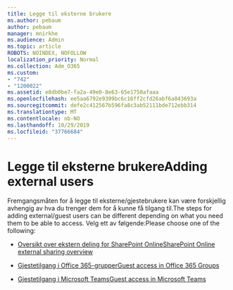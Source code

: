 ```yaml
---
title: Legge til eksterne brukere
ms.author: pebaum
author: pebaum
manager: mnirkhe
ms.audience: Admin
ms.topic: article
ROBOTS: NOINDEX, NOFOLLOW
localization_priority: Normal
ms.collection: Adm_O365
ms.custom:
- "742"
- "1200022"
ms.assetid: e8db0be7-fa2a-49e0-8e63-65e1750afaaa
ms.openlocfilehash: ee5aa6792e9399bc6c16ff2cfd26abf6a843693a
ms.sourcegitcommit: defe2c412567b596fa8c3ab52111bde712ebb314
ms.translationtype: MT
ms.contentlocale: nb-NO
ms.lasthandoff: 10/29/2019
ms.locfileid: "37766684"
---
```

# <a name="adding-external-users"></a><span data-ttu-id="648b9-102">Legge til eksterne brukere</span><span class="sxs-lookup"><span data-stu-id="648b9-102">Adding external users</span></span>

<span data-ttu-id="648b9-103">Fremgangsmåten for å legge til eksterne/gjestebrukere kan være forskjellig avhengig av hva du trenger dem for å kunne få tilgang til.</span><span class="sxs-lookup"><span data-stu-id="648b9-103">The steps for adding external/guest users can be different depending on what you need them to be able to access.</span></span> <span data-ttu-id="648b9-104">Velg ett av følgende:</span><span class="sxs-lookup"><span data-stu-id="648b9-104">Please choose one of the following:</span></span>
  
- [<span data-ttu-id="648b9-105">Oversikt over ekstern deling for SharePoint Online</span><span class="sxs-lookup"><span data-stu-id="648b9-105">SharePoint Online external sharing overview</span></span>](https://docs.microsoft.com/sharepoint/external-sharing-overview)

- [<span data-ttu-id="648b9-106">Gjestetilgang i Office 365-grupper</span><span class="sxs-lookup"><span data-stu-id="648b9-106">Guest access in Office 365 Groups</span></span>](https://support.office.com/en-gb/article/guest-access-in-office-365-groups-bfc7a840-868f-4fd6-a390-f347bf51aff6)

- [<span data-ttu-id="648b9-107">Gjestetilgang i Microsoft Teams</span><span class="sxs-lookup"><span data-stu-id="648b9-107">Guest access in Microsoft Teams</span></span>](https://docs.microsoft.com/microsoftteams/guest-access-checklist)
